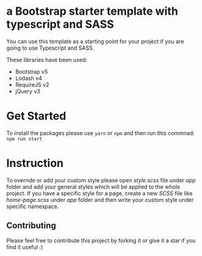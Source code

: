 # a Bootstrap starter template with typescript and SASS

You can use this template as a starting point for your project if you are going to use Typescript and SASS. 

These libraries have been used:

- Bootstrap v5
- Lodash v4
- RequireJS v2
- jQuery v3

# Get Started
To install the packages please use `yarn` or `npm` and then run this commnad: `npm run start`

# Instruction
To override or add your custom style please open *style.scss* file under *app* folder and add your general styles which will be applied to the whole project. If you have a specific style for a page, create a new *SCSS* file like *home-page.scss* under *app* folder and then write your custom style under specific namespace.

## Contributing
Please feel free to contribute this project by forking it or give it a star if you find it useful :)
